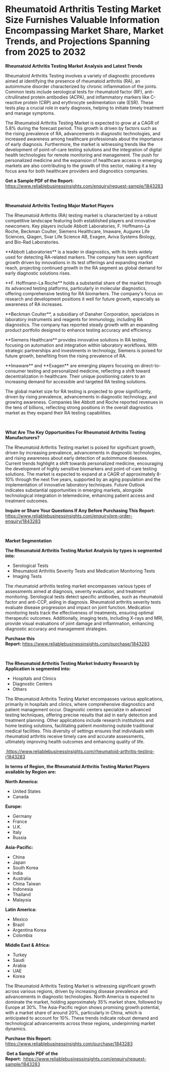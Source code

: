 <p><h1>Rheumatoid Arthritis Testing Market Size Furnishes Valuable Information Encompassing Market Share, Market Trends, and Projections Spanning from 2025 to 2032</h1></p><p><strong>Rheumatoid Arthritis Testing Market Analysis and Latest Trends</strong></p>
<p><p>Rheumatoid Arthritis Testing involves a variety of diagnostic procedures aimed at identifying the presence of rheumatoid arthritis (RA), an autoimmune disorder characterized by chronic inflammation of the joints. Common tests include serological tests for rheumatoid factor (RF), anti-citrullinated protein antibodies (ACPA), and inflammatory markers like C-reactive protein (CRP) and erythrocyte sedimentation rate (ESR). These tests play a crucial role in early diagnosis, helping to initiate timely treatment and manage symptoms.</p><p>The Rheumatoid Arthritis Testing Market is expected to grow at a CAGR of 5.8% during the forecast period. This growth is driven by factors such as the rising prevalence of RA, advancements in diagnostic technologies, and increased awareness among healthcare professionals about the importance of early diagnosis. Furthermore, the market is witnessing trends like the development of point-of-care testing solutions and the integration of digital health technologies for remote monitoring and management. The push for personalized medicine and the expansion of healthcare access in emerging markets are also contributing to the growth of this sector, making it a key focus area for both healthcare providers and diagnostics companies.</p></p>
<p><strong>Get a Sample PDF of the Report:&nbsp;</strong> <a href="https://www.reliablebusinessinsights.com/enquiry/request-sample/1843283?utm_campaign=2735&utm_medium=2&utm_source=Github&utm_content=ia&utm_term=13042025&utm_id=rheumatoid-arthritis-testing">https://www.reliablebusinessinsights.com/enquiry/request-sample/1843283</a></p>
<p>&nbsp;</p>
<p><strong>Rheumatoid Arthritis Testing Major Market Players</strong></p>
<p><p>The Rheumatoid Arthritis (RA) testing market is characterized by a robust competitive landscape featuring both established players and innovative newcomers. Key players include Abbott Laboratories, F. Hoffmann-La Roche, Beckman Coulter, Siemens Healthcare, Imaware, Augurex Life Sciences, Qiagen, Svar Life Science AB, Exagen, Aviva Systems Biology, and Bio-Rad Laboratories.</p><p>**Abbott Laboratories** is a leader in diagnostics, with its tests widely used for detecting RA-related markers. The company has seen significant growth driven by innovations in its test offerings and expanding market reach, projecting continued growth in the RA segment as global demand for early diagnostic solutions rises.</p><p>**F. Hoffmann-La Roche** holds a substantial share of the market through its advanced testing platforms, particularly in molecular diagnostics, offering comprehensive testing for RA biomarkers. The company's focus on research and development positions it well for future growth, especially as awareness of RA increases.</p><p>**Beckman Coulter**, a subsidiary of Danaher Corporation, specializes in laboratory instruments and reagents for immunology, including RA diagnostics. The company has reported steady growth with an expanding product portfolio designed to enhance testing accuracy and efficiency.</p><p>**Siemens Healthcare** provides innovative solutions in RA testing, focusing on automation and integration within laboratory workflows. With strategic partnerships and investments in technology, Siemens is poised for future growth, benefiting from the rising prevalence of RA.</p><p>**Imaware** and **Exagen** are emerging players focusing on direct-to-consumer testing and personalized medicine, reflecting a shift toward decentralization in healthcare. Their unique positioning caters to an increasing demand for accessible and targeted RA testing solutions.</p><p>The global market size for RA testing is projected to grow significantly, driven by rising prevalence, advancements in diagnostic technology, and growing awareness. Companies like Abbott and Roche reported revenues in the tens of billions, reflecting strong positions in the overall diagnostics market as they expand their RA testing capabilities.</p></p>
<p>&nbsp;</p>
<p><strong>What Are The Key Opportunities For Rheumatoid Arthritis Testing Manufacturers?</strong></p>
<p><p>The Rheumatoid Arthritis Testing market is poised for significant growth, driven by increasing prevalence, advancements in diagnostic technologies, and rising awareness about early detection of autoimmune diseases. Current trends highlight a shift towards personalized medicine, encouraging the development of highly sensitive biomarkers and point-of-care testing solutions. The market is expected to expand at a CAGR of approximately 8-10% through the next five years, supported by an aging population and the implementation of innovative laboratory techniques. Future Outlook indicates substantial opportunities in emerging markets, alongside technological integration in telemedicine, enhancing patient access and treatment outcomes.</p></p>
<p><strong>Inquire or Share Your Questions If Any Before Purchasing This Report:</strong> <a href="https://www.reliablebusinessinsights.com/enquiry/pre-order-enquiry/1843283?utm_campaign=2735&utm_medium=2&utm_source=Github&utm_content=ia&utm_term=13042025&utm_id=rheumatoid-arthritis-testing">https://www.reliablebusinessinsights.com/enquiry/pre-order-enquiry/1843283</a></p>
<p>&nbsp;</p>
<p><strong>Market Segmentation</strong></p>
<p><strong>The Rheumatoid Arthritis Testing Market Analysis by types is segmented into:</strong></p>
<p><ul><li>Serological Tests</li><li>Rheumatoid Arthritis Severity Tests and Medication Monitoring Tests</li><li>Imaging Tests</li></ul></p>
<p><p>The rheumatoid arthritis testing market encompasses various types of assessments aimed at diagnosis, severity evaluation, and treatment monitoring. Serological tests detect specific antibodies, such as rheumatoid factor and anti-CCP, aiding in diagnosis. Rheumatoid arthritis severity tests evaluate disease progression and impact on joint function. Medication monitoring tests track the effectiveness of treatments, ensuring optimal therapeutic outcomes. Additionally, imaging tests, including X-rays and MRI, provide visual evaluations of joint damage and inflammation, enhancing diagnostic accuracy and management strategies.</p></p>
<p><strong>Purchase this Report:&nbsp;</strong><a href="https://www.reliablebusinessinsights.com/purchase/1843283?utm_campaign=2735&utm_medium=2&utm_source=Github&utm_content=ia&utm_term=13042025&utm_id=rheumatoid-arthritis-testing">https://www.reliablebusinessinsights.com/purchase/1843283</a></p>
<p>&nbsp;</p>
<p><strong>The Rheumatoid Arthritis Testing Market Industry Research by Application is segmented into:</strong></p>
<p><ul><li>Hospitals and Clinics</li><li>Diagnostic Centers</li><li>Others</li></ul></p>
<p><p>The Rheumatoid Arthritis Testing Market encompasses various applications, primarily in hospitals and clinics, where comprehensive diagnostics and patient management occur. Diagnostic centers specialize in advanced testing techniques, offering precise results that aid in early detection and treatment planning. Other applications include research institutions and home testing solutions, facilitating patient monitoring outside traditional medical facilities. This diversity of settings ensures that individuals with rheumatoid arthritis receive timely care and accurate assessments, ultimately improving health outcomes and enhancing quality of life.</p></p>
<p><a href="https://www.reliablebusinessinsights.com/rheumatoid-arthritis-testing-r1843283?utm_campaign=2735&utm_medium=2&utm_source=Github&utm_content=ia&utm_term=13042025&utm_id=rheumatoid-arthritis-testing">&nbsp;https://www.reliablebusinessinsights.com/rheumatoid-arthritis-testing-r1843283</a></p>
<p><strong>In terms of Region, the Rheumatoid Arthritis Testing Market Players available by Region are:</strong></p>
<p>
    <p> <strong> North America: </strong>
        <ul>
            <li>United States</li>
            <li>Canada</li>
        </ul>
        </p> 
    <p> <strong> Europe: </strong>
        <ul>
            <li>Germany</li>
            <li>France</li>
            <li>U.K.</li>
            <li>Italy</li>
            <li>Russia</li>
        </ul>
        </p> 
    <p> <strong> Asia-Pacific: </strong>
        <ul>
            <li>China</li>
            <li>Japan</li>
            <li>South Korea</li>
            <li>India</li>
            <li>Australia</li>
            <li>China Taiwan</li>
            <li>Indonesia</li>
            <li>Thailand</li>
            <li>Malaysia</li>
        </ul>
        </p> 
    <p> <strong> Latin America: </strong>
        <ul>
            <li>Mexico</li>
            <li>Brazil</li>
            <li>Argentina Korea</li>
            <li>Colombia</li>
        </ul>
        </p> 
    <p> <strong> Middle East & Africa: </strong>
        <ul>
            <li>Turkey</li>
            <li>Saudi</li>
            <li>Arabia</li>
            <li>UAE</li>
            <li>Korea</li>
        </ul>
    </p>
    </p>
<p><p>The Rheumatoid Arthritis Testing Market is witnessing significant growth across various regions, driven by increasing disease prevalence and advancements in diagnostic technologies. North America is expected to dominate the market, holding approximately 35% market share, followed by Europe at 30%. The Asia-Pacific region shows promising growth potential, with a market share of around 20%, particularly in China, which is anticipated to account for 10%. These trends indicate robust demand and technological advancements across these regions, underpinning market dynamics.</p></p>
<p><strong>Purchase this Report: </strong><a href="https://www.reliablebusinessinsights.com/purchase/1843283?utm_campaign=2735&utm_medium=2&utm_source=Github&utm_content=ia&utm_term=13042025&utm_id=rheumatoid-arthritis-testing">https://www.reliablebusinessinsights.com/purchase/1843283</a></p>
<p>&nbsp;<strong>Get a Sample PDF of the Report:&nbsp;&nbsp;</strong><a href="https://www.reliablebusinessinsights.com/enquiry/request-sample/1843283?utm_campaign=2735&utm_medium=2&utm_source=Github&utm_content=ia&utm_term=13042025&utm_id=rheumatoid-arthritis-testing">https://www.reliablebusinessinsights.com/enquiry/request-sample/1843283</a></p>
<p><strong></strong></p>
<p><p></p><p></p><p></p></p>